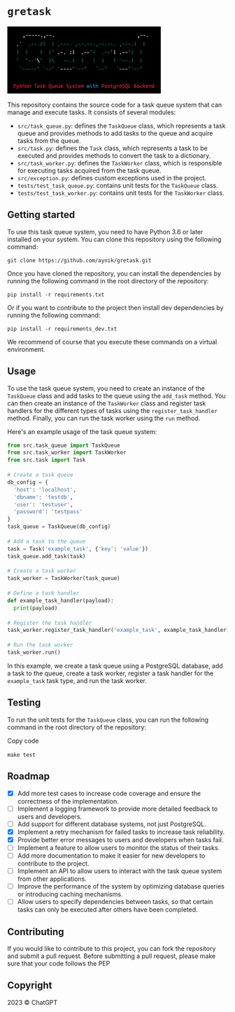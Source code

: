 `gretask` 
====================

![gretask logo](https://github.com/aynik/gretask/blob/master/logo.png?raw=true)

This repository contains the source code for a task queue system that can manage and execute tasks. It consists of several modules:

*   `src/task_queue.py`: defines the `TaskQueue` class, which represents a task queue and provides methods to add tasks to the queue and acquire tasks from the queue.
*   `src/task.py`: defines the `Task` class, which represents a task to be executed and provides methods to convert the task to a dictionary.
*   `src/task_worker.py`: defines the `TaskWorker` class, which is responsible for executing tasks acquired from the task queue.
*   `src/exception.py`: defines custom exceptions used in the project.
*   `tests/test_task_queue.py`: contains unit tests for the `TaskQueue` class.
*   `tests/test_task_worker.py`: contains unit tests for the `TaskWorker` class.

Getting started
---------------

To use this task queue system, you need to have Python 3.6 or later installed on your system. You can clone this repository using the following command:

```shell
git clone https://github.com/aynik/gretask.git
```

Once you have cloned the repository, you can install the dependencies by running the following command in the root directory of the repository:

```shell
pip install -r requirements.txt
```

Or if you want to contribute to the project then install dev dependencies by running the following command:

```shell
pip install -r requirements_dev.txt
```

We recommend of course that you execute these commands on a virtual environment.

Usage
-----

To use the task queue system, you need to create an instance of the `TaskQueue` class and add tasks to the queue using the `add_task` method. You can then create an instance of the `TaskWorker` class and register task handlers for the different types of tasks using the `register_task_handler` method. Finally, you can run the task worker using the `run` method.

Here's an example usage of the task queue system:

```python
from src.task_queue import TaskQueue
from src.task_worker import TaskWorker
from src.task import Task

# Create a task queue
db_config = {
  'host': 'localhost',
  'dbname': 'testdb',
  'user': 'testuser',
  'password': 'testpass'
}
task_queue = TaskQueue(db_config)

# Add a task to the queue
task = Task('example_task', {'key': 'value'})
task_queue.add_task(task)

# Create a task worker
task_worker = TaskWorker(task_queue)

# Define a task handler
def example_task_handler(payload):
  print(payload)

# Register the task handler
task_worker.register_task_handler('example_task', example_task_handler)

# Run the task worker
task_worker.run()
```

In this example, we create a task queue using a PostgreSQL database, add a task to the queue, create a task worker, register a task handler for the `example_task` task type, and run the task worker.

Testing
-------

To run the unit tests for the `TaskQueue` class, you can run the following command in the root directory of the repository:

Copy code

`make test`

Roadmap
-------

- [x] Add more test cases to increase code coverage and ensure the correctness of the implementation.
- [ ] Implement a logging framework to provide more detailed feedback to users and developers.
- [ ] Add support for different database systems, not just PostgreSQL.
- [x] Implement a retry mechanism for failed tasks to increase task reliability.
- [x] Provide better error messages to users and developers when tasks fail.
- [ ] Implement a feature to allow users to monitor the status of their tasks.
- [ ] Add more documentation to make it easier for new developers to contribute to the project.
- [ ] Implement an API to allow users to interact with the task queue system from other applications.
- [ ] Improve the performance of the system by optimizing database queries or introducing caching mechanisms.
- [ ] Allow users to specify dependencies between tasks, so that certain tasks can only be executed after others have been completed.

Contributing
------------

If you would like to contribute to this project, you can fork the repository and submit a pull request. Before submitting a pull request, please make sure that your code follows the PEP

Copyright
------------
2023 © ChatGPT
